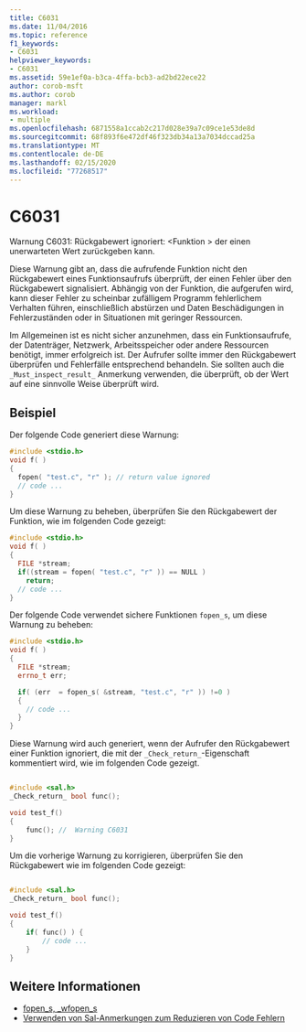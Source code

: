 ```yaml
---
title: C6031
ms.date: 11/04/2016
ms.topic: reference
f1_keywords:
- C6031
helpviewer_keywords:
- C6031
ms.assetid: 59e1ef0a-b3ca-4ffa-bcb3-ad2bd22ece22
author: corob-msft
ms.author: corob
manager: markl
ms.workload:
- multiple
ms.openlocfilehash: 6871558a1ccab2c217d028e39a7c09ce1e53de8d
ms.sourcegitcommit: 68f893f6e472df46f323db34a13a7034dccad25a
ms.translationtype: MT
ms.contentlocale: de-DE
ms.lasthandoff: 02/15/2020
ms.locfileid: "77268517"
---
```

# <a name="c6031"></a>C6031
Warnung C6031: Rückgabewert ignoriert: \<Funktion > der einen unerwarteten Wert zurückgeben kann.

 Diese Warnung gibt an, dass die aufrufende Funktion nicht den Rückgabewert eines Funktionsaufrufs überprüft, der einen Fehler über den Rückgabewert signalisiert. Abhängig von der Funktion, die aufgerufen wird, kann dieser Fehler zu scheinbar zufälligem Programm fehlerlichem Verhalten führen, einschließlich abstürzen und Daten Beschädigungen in Fehlerzuständen oder in Situationen mit geringer Ressourcen.

 Im Allgemeinen ist es nicht sicher anzunehmen, dass ein Funktionsaufrufe, der Datenträger, Netzwerk, Arbeitsspeicher oder andere Ressourcen benötigt, immer erfolgreich ist. Der Aufrufer sollte immer den Rückgabewert überprüfen und Fehlerfälle entsprechend behandeln. Sie sollten auch die `_Must_inspect_result_` Anmerkung verwenden, die überprüft, ob der Wert auf eine sinnvolle Weise überprüft wird.

## <a name="example"></a>Beispiel
 Der folgende Code generiert diese Warnung:

```cpp
#include <stdio.h>
void f( )
{
  fopen( "test.c", "r" ); // return value ignored
  // code ...
}
```

 Um diese Warnung zu beheben, überprüfen Sie den Rückgabewert der Funktion, wie im folgenden Code gezeigt:

```cpp
#include <stdio.h>
void f( )
{
  FILE *stream;
  if((stream = fopen( "test.c", "r" )) == NULL )
    return;
  // code ...
}
```

 Der folgende Code verwendet sichere Funktionen `fopen_s`, um diese Warnung zu beheben:

```cpp
#include <stdio.h>
void f( )
{
  FILE *stream;
  errno_t err;

  if( (err  = fopen_s( &stream, "test.c", "r" )) !=0 )
  {
    // code ...
  }
}
```

 Diese Warnung wird auch generiert, wenn der Aufrufer den Rückgabewert einer Funktion ignoriert, die mit der `_Check_return_`-Eigenschaft kommentiert wird, wie im folgenden Code gezeigt.

```cpp

#include <sal.h>
_Check_return_ bool func();

void test_f()
{
    func(); //  Warning C6031
}
```

 Um die vorherige Warnung zu korrigieren, überprüfen Sie den Rückgabewert wie im folgenden Code gezeigt:

```cpp

#include <sal.h>
_Check_return_ bool func();

void test_f()
{
    if( func() ) {
        // code ...
    }
}
```

## <a name="see-also"></a>Weitere Informationen

- [fopen_s, _wfopen_s](/cpp/c-runtime-library/reference/fopen-s-wfopen-s)
- [Verwenden von Sal-Anmerkungen zum Reduzieren von Code Fehlern](using-sal-annotations-to-reduce-c-cpp-code-defects.md)
